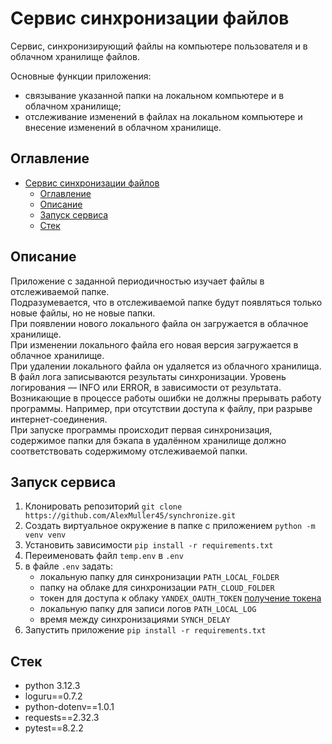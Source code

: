 # Сервис синхронизации файлов #

Сервис, синхронизирующий файлы на компьютере пользователя и в облачном хранилище файлов.

Основные функции приложения:

* связывание указанной папки на локальном компьютере и в облачном хранилище;
* отслеживание изменений в файлах на локальном компьютере и внесение изменений в облачном хранилище.

## Оглавление ##
- [Сервис синхронизации файлов](#сервис-синхронизации-файлов)
  - [Оглавление](#оглавление)
  - [Описание](#описание)
  - [Запуск сервиса](#запуск-сервиса)
  - [Стек](#стек)

## Описание ##

Приложение с заданной периодичностью изучает файлы в отслеживаемой папке.\
Подразумевается, что в отслеживаемой папке будут появляться только новые файлы, но не новые папки.\
При появлении нового локального файла он загружается в облачное хранилище.\
При изменении локального файла его новая версия загружается в облачное хранилище.\
При удалении локального файла он удаляется из облачного хранилища.\
В файл лога записываются результаты синхронизации. Уровень логирования — INFO или ERROR, в зависимости от результата.\
Возникающие в процессе работы ошибки не должны прерывать работу программы. Например, при отсутствии доступа к файлу, при разрыве интернет-соединения.\
При запуске программы происходит первая синхронизация, содержимое папки для бэкапа в удалённом хранилище должно соответствовать содержимому отслеживаемой папки.



## Запуск сервиса ##

1. Клонировать репозиторий `git clone https://github.com/AlexMuller45/synchronize.git`
2. Создать виртуальное окружение в папке с приложением `python -m venv venv`
3. Установить зависимости `pip install -r requirements.txt`
4. Переименовать файл `temp.env` в `.env`
5. в файле `.env` задать:
   - локальную папку для синхронизации `PATH_LOCAL_FOLDER`
   - папку на облаке для синхронизации `PATH_CLOUD_FOLDER`
   - токен для доступа к облаку `YANDEX_OAUTH_TOKEN` [получение токена](https://yandex.ru/dev/disk-api/doc/ru/concepts/quickstart)
   - локальную папку для записи логов `PATH_LOCAL_LOG`
   - время между синхронизациями `SYNCH_DELAY`
3. Запустить приложение `pip install -r requirements.txt`

## Стек ##
- python 3.12.3
- loguru==0.7.2
- python-dotenv==1.0.1
- requests==2.32.3
- pytest==8.2.2
